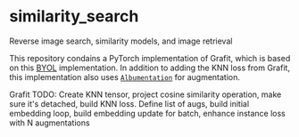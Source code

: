 # similarity_search
Reverse image search, similarity models, and image retrieval

This repository condains a PyTorch implementation of Grafit, which is based on this [BYOL](https://github.com/lucidrains/byol-pytorch) implementation. In addition to adding the KNN loss from Grafit, this implementation also uses [`Albumentation`](https://github.com/albumentations-team/albumentations) for augmentation. 

Grafit TODO: Create KNN tensor, project cosine similarity operation, make sure it's detached, build KNN loss. Define list of augs, build initial embedding loop, build embedding update for batch, enhance instance loss with N augmentations